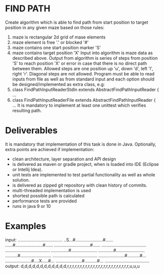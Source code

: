 FIND PATH
=========
Create algorithm which is able to find path from start position to target position in any given maze based on those rules:
1. maze is rectangular 2d grid of mase elements
2. maze element is free '.' or blocked '#'
3. maze contains one start position marker 'S'
4. maze contains target position 'X'
Input into algorithm is maze data as described above. Output from algorithm is series of steps from
position 'S' to reach position 'X' or error in case that there is no direct path between them.
Allowed steps are one position up 'u', down 'd', left 'l', right 'r'. Diagonal steps are not allowed.
Program must be able to read inputs from file as well as from standard input and each option
should be designed/implemented as extra class, e.g:
1. class FindPathInputReaderStdIn extends AbstractFindPathInputReader { ...
2. class FindPathInputReaderFile extends AbstractFindPathInputReader { ...
It is mandatory to implement at least one unittest which verifies resulting path.

Deliverables
============
It is mandatory that implementation of this task is done in Java.
Optionally, extra points are achieved if implementation:
* clean architecture, layer separation and API design
* is delivered as maven or gradle project, when is loaded into IDE (Eclipse or Intellij Idea).
* unit tests are implemented to test partial functionality as well as whole solution.
* is delivered as zipped git repository with clean history of commits.
* multi-threaded implementation is used
* shortest possible path is calculated
* performance tests are provided
* runs in java 9 or 10

Examples
========

input:
....................................
..S...#......................#......
......#......................#......
.............................#......
....................................
....................................
..............#.....................
............#.......................
..........#.........................
....................................
.....................#..........#...
.....................#....X.....#...
.....................#..........#...
....................................
output:
d,d,d,d,d,d,d,d,d,d,d,d,r,r,r,r,r,r,r,r,r,r,r,r,r,r,r,r,r,r,r,r,r,r,r,r,u,u,u
